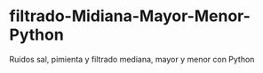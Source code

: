 # filtrado-Midiana-Mayor-Menor-Python
Ruidos sal, pimienta y filtrado mediana, mayor y menor con Python
